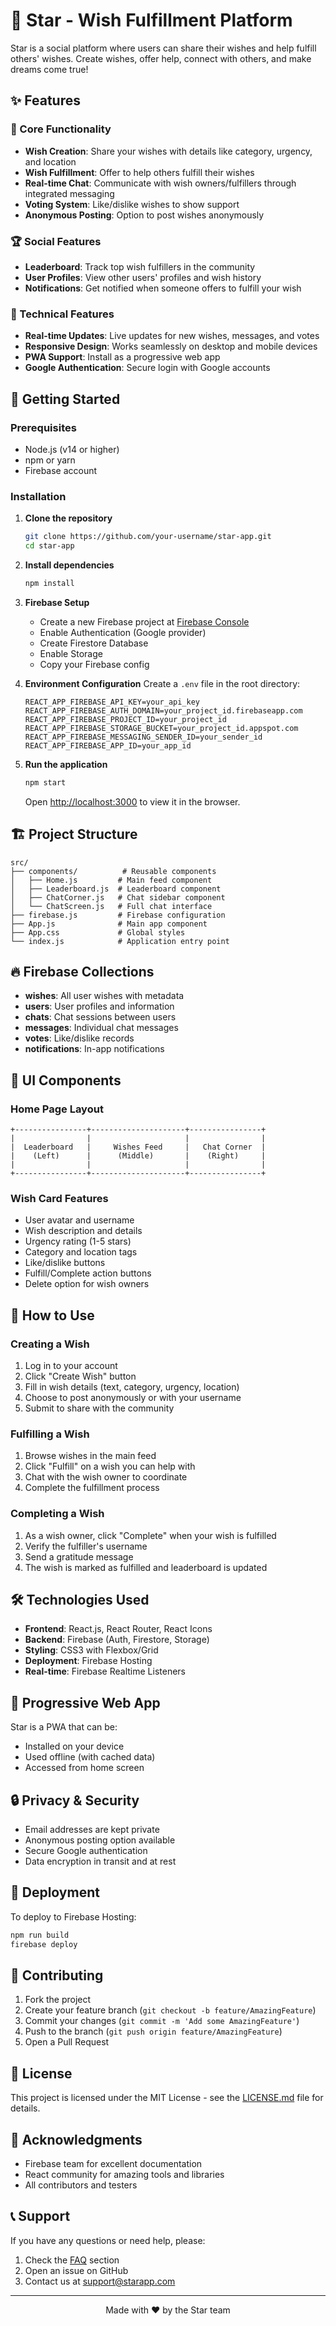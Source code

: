 # 🌟 Star - Wish Fulfillment Platform

Star is a social platform where users can share their wishes and help fulfill others' wishes. Create wishes, offer help, connect with others, and make dreams come true!

## ✨ Features

### 🎯 Core Functionality
- **Wish Creation**: Share your wishes with details like category, urgency, and location
- **Wish Fulfillment**: Offer to help others fulfill their wishes
- **Real-time Chat**: Communicate with wish owners/fulfillers through integrated messaging
- **Voting System**: Like/dislike wishes to show support
- **Anonymous Posting**: Option to post wishes anonymously

### 🏆 Social Features
- **Leaderboard**: Track top wish fulfillers in the community
- **User Profiles**: View other users' profiles and wish history
- **Notifications**: Get notified when someone offers to fulfill your wish

### 🔧 Technical Features
- **Real-time Updates**: Live updates for new wishes, messages, and votes
- **Responsive Design**: Works seamlessly on desktop and mobile devices
- **PWA Support**: Install as a progressive web app
- **Google Authentication**: Secure login with Google accounts

## 🚀 Getting Started

### Prerequisites
- Node.js (v14 or higher)
- npm or yarn
- Firebase account

### Installation

1. **Clone the repository**
   ```bash
   git clone https://github.com/your-username/star-app.git
   cd star-app
   ```

2. **Install dependencies**
   ```bash
   npm install
   ```

3. **Firebase Setup**
   - Create a new Firebase project at [Firebase Console](https://console.firebase.google.com/)
   - Enable Authentication (Google provider)
   - Create Firestore Database
   - Enable Storage
   - Copy your Firebase config

4. **Environment Configuration**
   Create a `.env` file in the root directory:
   ```env
   REACT_APP_FIREBASE_API_KEY=your_api_key
   REACT_APP_FIREBASE_AUTH_DOMAIN=your_project_id.firebaseapp.com
   REACT_APP_FIREBASE_PROJECT_ID=your_project_id
   REACT_APP_FIREBASE_STORAGE_BUCKET=your_project_id.appspot.com
   REACT_APP_FIREBASE_MESSAGING_SENDER_ID=your_sender_id
   REACT_APP_FIREBASE_APP_ID=your_app_id
   ```

5. **Run the application**
   ```bash
   npm start
   ```
   Open [http://localhost:3000](http://localhost:3000) to view it in the browser.

## 🏗️ Project Structure

```
src/
├── components/          # Reusable components
│   ├── Home.js         # Main feed component
│   ├── Leaderboard.js  # Leaderboard component
│   ├── ChatCorner.js   # Chat sidebar component
│   └── ChatScreen.js   # Full chat interface
├── firebase.js         # Firebase configuration
├── App.js              # Main app component
├── App.css             # Global styles
└── index.js            # Application entry point
```

## 🔥 Firebase Collections

- **wishes**: All user wishes with metadata
- **users**: User profiles and information
- **chats**: Chat sessions between users
- **messages**: Individual chat messages
- **votes**: Like/dislike records
- **notifications**: In-app notifications

## 🎨 UI Components

### Home Page Layout
```
+----------------+---------------------+----------------+
|                |                     |                |
|  Leaderboard   |     Wishes Feed     |   Chat Corner  |
|    (Left)      |      (Middle)       |    (Right)     |
|                |                     |                |
+----------------+---------------------+----------------+
```

### Wish Card Features
- User avatar and username
- Wish description and details
- Urgency rating (1-5 stars)
- Category and location tags
- Like/dislike buttons
- Fulfill/Complete action buttons
- Delete option for wish owners

## 🤝 How to Use

### Creating a Wish
1. Log in to your account
2. Click "Create Wish" button
3. Fill in wish details (text, category, urgency, location)
4. Choose to post anonymously or with your username
5. Submit to share with the community

### Fulfilling a Wish
1. Browse wishes in the main feed
2. Click "Fulfill" on a wish you can help with
3. Chat with the wish owner to coordinate
4. Complete the fulfillment process

### Completing a Wish
1. As a wish owner, click "Complete" when your wish is fulfilled
2. Verify the fulfiller's username
3. Send a gratitude message
4. The wish is marked as fulfilled and leaderboard is updated

## 🛠️ Technologies Used

- **Frontend**: React.js, React Router, React Icons
- **Backend**: Firebase (Auth, Firestore, Storage)
- **Styling**: CSS3 with Flexbox/Grid
- **Deployment**: Firebase Hosting
- **Real-time**: Firebase Realtime Listeners

## 📱 Progressive Web App

Star is a PWA that can be:
- Installed on your device
- Used offline (with cached data)
- Accessed from home screen

## 🔒 Privacy & Security

- Email addresses are kept private
- Anonymous posting option available
- Secure Google authentication
- Data encryption in transit and at rest

## 🚀 Deployment

To deploy to Firebase Hosting:

```bash
npm run build
firebase deploy
```

## 🤝 Contributing

1. Fork the project
2. Create your feature branch (`git checkout -b feature/AmazingFeature`)
3. Commit your changes (`git commit -m 'Add some AmazingFeature'`)
4. Push to the branch (`git push origin feature/AmazingFeature`)
5. Open a Pull Request

## 📄 License

This project is licensed under the MIT License - see the [LICENSE.md](LICENSE.md) file for details.

## 🙏 Acknowledgments

- Firebase team for excellent documentation
- React community for amazing tools and libraries
- All contributors and testers

## 📞 Support

If you have any questions or need help, please:
1. Check the [FAQ](#) section
2. Open an issue on GitHub
3. Contact us at support@starapp.com

---

<div align="center">
Made with ❤️ by the Star team
</div>
